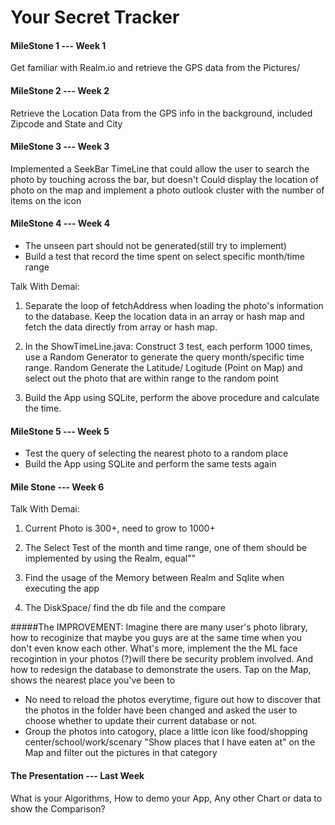 # Your Secret Tracker

#### MileStone 1 --- Week 1 
Get familiar with Realm.io and retrieve the GPS data from the Pictures/

#### MileStone 2 --- Week 2
Retrieve the Location Data from the GPS info in the background, included Zipcode and State and City

#### MileStone 3 --- Week 3 

Implemented a SeekBar TimeLine that could allow the user to search the photo by touching across the bar, but doesn't 
Could display the location of photo on the map and implement a photo outlook cluster with the number of items on the icon

#### MileStone 4 --- Week 4 
- The unseen part should not be generated(still try to implement)
- Build a test that record the time spent on select specific month/time range

Talk With Demai:

1. Separate the loop of fetchAddress when loading the photo's information to the database. Keep the location data in an array or hash map and fetch the data directly from array or hash map.

2. In the ShowTimeLine.java: Construct 3 test, each perform 1000 times, use a Random Generator to generate the query month/specific time range. Random Generate the Latitude/ Logitude (Point on Map) and select out the photo that are within range to the random point

3. Build the App using SQLite, perform the above procedure and calculate the time.

#### MileStone 5 --- Week 5 

- Test the query of selecting the nearest photo to a random place 
- Build the App using SQLite and perform the same tests again

#### Mile Stone --- Week 6

Talk With Demai:

1. Current Photo is 300+, need to grow to 1000+

2. The Select Test of the month and time range, one of them should be implemented by using the Realm, equal""

3. Find the usage of the Memory between Realm and Sqlite when executing the app

4. The DiskSpace/ find the db file and the compare

#####The IMPROVEMENT: 
Imagine there are many user's photo library, how to recoginize that maybe you guys are at the same time when
you don't even know each other. What's more, implement the the ML face recogintion in your photos (?)will there be security problem involved. And how to redesign the database to demonstrate the users. 
Tap on the Map, shows the nearest place you've been to 
- No need to reload the photos everytime, figure out how to discover that the photos in the folder have been changed and asked 
the user to choose whether to update their current database or not. 
- Group the photos into catogory, place a little icon like food/shopping center/school/work/scenary 
"Show places that I have eaten at" on the Map and filter out the pictures in that category 

#### The Presentation --- Last Week
What is your Algorithms, How to demo your App, Any other Chart or data to show the Comparison?
